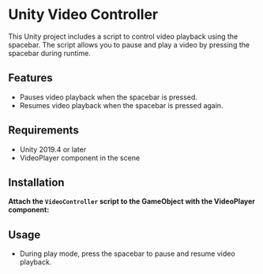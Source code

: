 # Unity Video Controller

This Unity project includes a script to control video playback using the spacebar. The script allows you to pause and play a video by pressing the spacebar during runtime.

## Features

- Pauses video playback when the spacebar is pressed.
- Resumes video playback when the spacebar is pressed again.

## Requirements

- Unity 2019.4 or later
- VideoPlayer component in the scene

## Installation

**Attach the `VideoController` script to the GameObject with the VideoPlayer component:**

## Usage

- During play mode, press the spacebar to pause and resume video playback.
